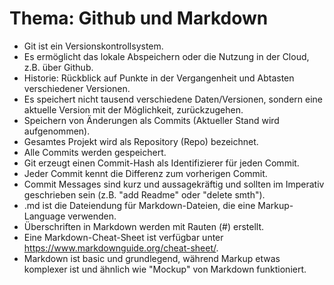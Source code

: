 # Thema: Github und Markdown

- Git ist ein Versionskontrollsystem.
- Es ermöglicht das lokale Abspeichern oder die Nutzung in der Cloud, z.B. über Github.
- Historie: Rückblick auf Punkte in der Vergangenheit und Abtasten verschiedener Versionen.
- Es speichert nicht tausend verschiedene Daten/Versionen, sondern eine aktuelle Version mit der Möglichkeit, zurückzugehen.
- Speichern von Änderungen als Commits (Aktueller Stand wird aufgenommen).
- Gesamtes Projekt wird als Repository (Repo) bezeichnet.
- Alle Commits werden gespeichert.
- Git erzeugt einen Commit-Hash als Identifizierer für jeden Commit.
- Jeder Commit kennt die Differenz zum vorherigen Commit.
- Commit Messages sind kurz und aussagekräftig und sollten im Imperativ geschrieben sein (z.B. "add Readme" oder "delete smth").
- .md ist die Dateiendung für Markdown-Dateien, die eine Markup-Language verwenden.
- Überschriften in Markdown werden mit Rauten (#) erstellt.
- Eine Markdown-Cheat-Sheet ist verfügbar unter <https://www.markdownguide.org/cheat-sheet/>.
- Markdown ist basic und grundlegend, während Markup etwas komplexer ist und ähnlich wie "Mockup" von Markdown funktioniert.

